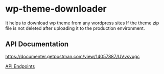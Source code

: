 # wp-theme-downloader

It helps to download wp theme from any wordpress sites If the theme zip file is not deleted after uploading it to the production environment.

## API Documentation

https://documenter.getpostman.com/view/14057887/UVysvugc

[API Endpoints](https://github.com/bipin0x01/wp-theme-downloader/blob/main/docs/api_endpoints.JPG)
